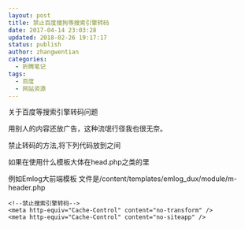 ```yaml
---
layout: post
title: 禁止百度搜狗等搜索引擎转码
date: 2017-04-14 23:03:28
updated: 2018-02-26 19:17:17
status: publish
author: zhangwentian
categories: 
  - 折腾笔记
tags: 
  - 百度
  - 网站资源
---
```



关于百度等搜索引擎转码问题

  

用别人的内容还放广告，这种流氓行径我也很无奈。 

  

禁止转码的方法,将下列代码放到<head></head>之间 

  

如果在使用什么模板大体在head.php之类的里 

  

例如Emlog大前端模板 文件是/content/templates/emlog\_dux/module/m-header.php
```
<!--禁止搜索引擎转码-->
<meta http-equiv="Cache-Control" content="no-transform" /> 
<meta http-equiv="Cache-Control" content="no-siteapp" />
```